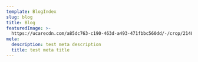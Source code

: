 ```yaml
---
template: BlogIndex
slug: blog
title: Blog
featuredImage: >-
  https://ucarecdn.com/a85dc763-c190-463d-a493-471fbbc560dd/-/crop/2148x1182/161,151/-/preview/-/enhance/69/
meta:
  description: test meta description
  title: test meta title
---
```


